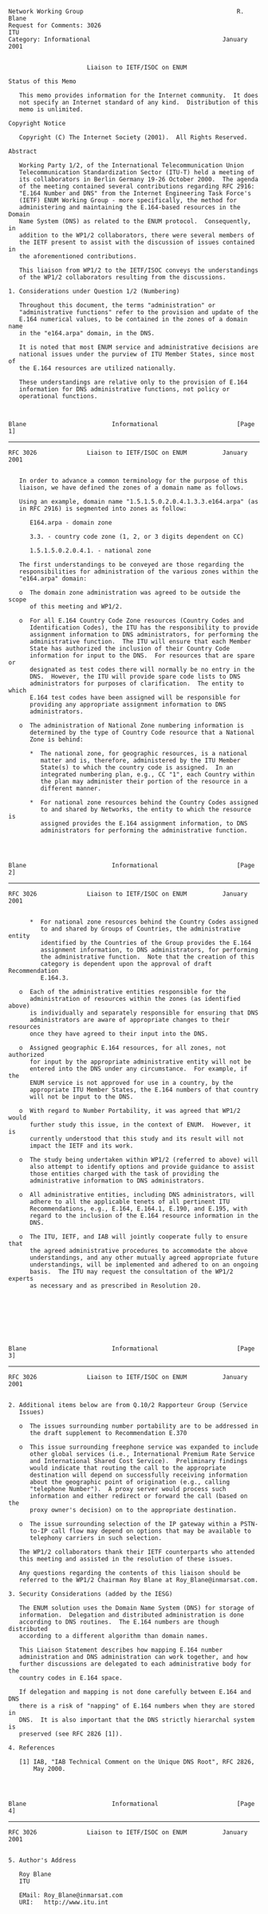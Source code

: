    Network Working Group                                           R. Blane
    Request for Comments: 3026                                           ITU
    Category: Informational                                     January 2001


                          Liaison to IETF/ISOC on ENUM

    Status of this Memo

       This memo provides information for the Internet community.  It does
       not specify an Internet standard of any kind.  Distribution of this
       memo is unlimited.

    Copyright Notice

       Copyright (C) The Internet Society (2001).  All Rights Reserved.

    Abstract

       Working Party 1/2, of the International Telecommunication Union
       Telecommunication Standardization Sector (ITU-T) held a meeting of
       its collaborators in Berlin Germany 19-26 October 2000.  The agenda
       of the meeting contained several contributions regarding RFC 2916:
       "E.164 Number and DNS" from the Internet Engineering Task Force's
       (IETF) ENUM Working Group - more specifically, the method for
       administering and maintaining the E.164-based resources in the Domain
       Name System (DNS) as related to the ENUM protocol.  Consequently, in
       addition to the WP1/2 collaborators, there were several members of
       the IETF present to assist with the discussion of issues contained in
       the aforementioned contributions.

       This liaison from WP1/2 to the IETF/ISOC conveys the understandings
       of the WP1/2 collaborators resulting from the discussions.

    1. Considerations under Question 1/2 (Numbering)

       Throughout this document, the terms "administration" or
       "administrative functions" refer to the provision and update of the
       E.164 numerical values, to be contained in the zones of a domain name
       in the "e164.arpa" domain, in the DNS.

       It is noted that most ENUM service and administrative decisions are
       national issues under the purview of ITU Member States, since most of
       the E.164 resources are utilized nationally.

       These understandings are relative only to the provision of E.164
       information for DNS administrative functions, not policy or
       operational functions.



    Blane                        Informational                      [Page 1]

------------------------------------------------------------------------

``` newpage
RFC 3026              Liaison to IETF/ISOC on ENUM          January 2001


   In order to advance a common terminology for the purpose of this
   liaison, we have defined the zones of a domain name as follows.

   Using an example, domain name "1.5.1.5.0.2.0.4.1.3.3.e164.arpa" (as
   in RFC 2916) is segmented into zones as follow:

      E164.arpa - domain zone

      3.3. - country code zone (1, 2, or 3 digits dependent on CC)

      1.5.1.5.0.2.0.4.1. - national zone

   The first understandings to be conveyed are those regarding the
   responsibilities for administration of the various zones within the
   "e164.arpa" domain:

   o  The domain zone administration was agreed to be outside the scope
      of this meeting and WP1/2.

   o  For all E.164 Country Code Zone resources (Country Codes and
      Identification Codes), the ITU has the responsibility to provide
      assignment information to DNS administrators, for performing the
      administrative function.  The ITU will ensure that each Member
      State has authorized the inclusion of their Country Code
      information for input to the DNS.  For resources that are spare or
      designated as test codes there will normally be no entry in the
      DNS.  However, the ITU will provide spare code lists to DNS
      administrators for purposes of clarification.  The entity to which
      E.164 test codes have been assigned will be responsible for
      providing any appropriate assignment information to DNS
      administrators.

   o  The administration of National Zone numbering information is
      determined by the type of Country Code resource that a National
      Zone is behind:

      *  The national zone, for geographic resources, is a national
         matter and is, therefore, administered by the ITU Member
         State(s) to which the country code is assigned.  In an
         integrated numbering plan, e.g., CC "1", each Country within
         the plan may administer their portion of the resource in a
         different manner.

      *  For national zone resources behind the Country Codes assigned
         to and shared by Networks, the entity to which the resource is
         assigned provides the E.164 assignment information, to DNS
         administrators for performing the administrative function.




Blane                        Informational                      [Page 2]
```

------------------------------------------------------------------------

``` newpage
RFC 3026              Liaison to IETF/ISOC on ENUM          January 2001


      *  For national zone resources behind the Country Codes assigned
         to and shared by Groups of Countries, the administrative entity
         identified by the Countries of the Group provides the E.164
         assignment information, to DNS administrators, for performing
         the administrative function.  Note that the creation of this
         category is dependent upon the approval of draft Recommendation
         E.164.3.

   o  Each of the administrative entities responsible for the
      administration of resources within the zones (as identified above)
      is individually and separately responsible for ensuring that DNS
      administrators are aware of appropriate changes to their resources
      once they have agreed to their input into the DNS.

   o  Assigned geographic E.164 resources, for all zones, not authorized
      for input by the appropriate administrative entity will not be
      entered into the DNS under any circumstance.  For example, if the
      ENUM service is not approved for use in a country, by the
      appropriate ITU Member States, the E.164 numbers of that country
      will not be input to the DNS.

   o  With regard to Number Portability, it was agreed that WP1/2 would
      further study this issue, in the context of ENUM.  However, it is
      currently understood that this study and its result will not
      impact the IETF and its work.

   o  The study being undertaken within WP1/2 (referred to above) will
      also attempt to identify options and provide guidance to assist
      those entities charged with the task of providing the
      administrative information to DNS administrators.

   o  All administrative entities, including DNS administrators, will
      adhere to all the applicable tenets of all pertinent ITU
      Recommendations, e.g., E.164, E.164.1, E.190, and E.195, with
      regard to the inclusion of the E.164 resource information in the
      DNS.

   o  The ITU, IETF, and IAB will jointly cooperate fully to ensure that
      the agreed administrative procedures to accommodate the above
      understandings, and any other mutually agreed appropriate future
      understandings, will be implemented and adhered to on an ongoing
      basis.  The ITU may request the consultation of the WP1/2 experts
      as necessary and as prescribed in Resolution 20.








Blane                        Informational                      [Page 3]
```

------------------------------------------------------------------------

``` newpage
RFC 3026              Liaison to IETF/ISOC on ENUM          January 2001


2. Additional items below are from Q.10/2 Rapporteur Group (Service
   Issues)

   o  The issues surrounding number portability are to be addressed in
      the draft supplement to Recommendation E.370

   o  This issue surrounding freephone service was expanded to include
      other global services (i.e., International Premium Rate Service
      and International Shared Cost Service).  Preliminary findings
      would indicate that routing the call to the appropriate
      destination will depend on successfully receiving information
      about the geographic point of origination (e.g., calling
      "telephone Number").  A proxy server would process such
      information and either redirect or forward the call (based on the
      proxy owner's decision) on to the appropriate destination.

   o  The issue surrounding selection of the IP gateway within a PSTN-
      to-IP call flow may depend on options that may be available to
      telephony carriers in such selection.

   The WP1/2 collaborators thank their IETF counterparts who attended
   this meeting and assisted in the resolution of these issues.

   Any questions regarding the contents of this liaison should be
   referred to the WP1/2 Chairman Roy Blane at Roy_Blane@inmarsat.com.

3. Security Considerations (added by the IESG)

   The ENUM solution uses the Domain Name System (DNS) for storage of
   information.  Delegation and distributed administration is done
   according to DNS routines.  The E.164 numbers are though distributed
   according to a different algorithm than domain names.

   This Liaison Statement describes how mapping E.164 number
   administration and DNS administration can work together, and how
   further discussions are delegated to each administrative body for the
   country codes in E.164 space.

   If delegation and mapping is not done carefully between E.164 and DNS
   there is a risk of "napping" of E.164 numbers when they are stored in
   DNS.  It is also important that the DNS strictly hierarchal system is
   preserved (see RFC 2826 [1]).

4. References

   [1] IAB, "IAB Technical Comment on the Unique DNS Root", RFC 2826,
       May 2000.




Blane                        Informational                      [Page 4]
```

------------------------------------------------------------------------

``` newpage
RFC 3026              Liaison to IETF/ISOC on ENUM          January 2001


5. Author's Address

   Roy Blane
   ITU

   EMail: Roy_Blane@inmarsat.com
   URI:   http://www.itu.int












































Blane                        Informational                      [Page 5]
```

------------------------------------------------------------------------

``` newpage
RFC 3026              Liaison to IETF/ISOC on ENUM          January 2001


6. Full Copyright Statement

   Copyright (C) The Internet Society (2001).  All Rights Reserved.

   This document and translations of it may be copied and furnished to
   others, and derivative works that comment on or otherwise explain it
   or assist in its implementation may be prepared, copied, published
   and distributed, in whole or in part, without restriction of any
   kind, provided that the above copyright notice and this paragraph are
   included on all such copies and derivative works.  However, this
   document itself may not be modified in any way, such as by removing
   the copyright notice or references to the Internet Society or other
   Internet organizations, except as needed for the purpose of
   developing Internet standards in which case the procedures for
   copyrights defined in the Internet Standards process must be
   followed, or as required to translate it into languages other than
   English.

   The limited permissions granted above are perpetual and will not be
   revoked by the Internet Society or its successors or assigns.

   This document and the information contained herein is provided on an
   "AS IS" basis and THE INTERNET SOCIETY AND THE INTERNET ENGINEERING
   TASK FORCE DISCLAIMS ALL WARRANTIES, EXPRESS OR IMPLIED, INCLUDING
   BUT NOT LIMITED TO ANY WARRANTY THAT THE USE OF THE INFORMATION
   HEREIN WILL NOT INFRINGE ANY RIGHTS OR ANY IMPLIED WARRANTIES OF
   MERCHANTABILITY OR FITNESS FOR A PARTICULAR PURPOSE.

Acknowledgement

   Funding for the RFC Editor function is currently provided by the
   Internet Society.



















Blane                        Informational                      [Page 6]
```
